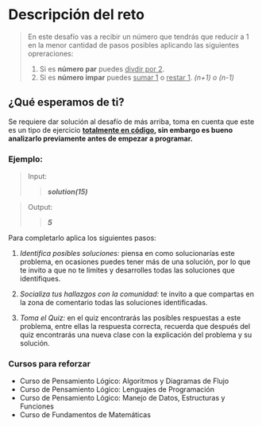 # Descripción del reto
> En este desafío vas a recibir un número que tendrás que reducir a 1 en la menor cantidad de pasos posibles aplicando las siguientes opreraciones:
> 1. Si es **número par** puedes <u>divdir por 2</u>.
> 2. Si es **número impar** puedes <u>sumar 1</u> o <u>restar 1</u>. _(n+1) o (n-1)_

## ¿Qué esperamos de ti?
Se requiere dar solución al desafío de más arriba, toma en cuenta que este es un tipo de ejercicio **<u>totalmente en código</u>, sin embargo es bueno analizarlo previamente antes de empezar a programar.**

### Ejemplo:
> Input:
>> ___solution(15)___

> Output:
>> ___5___

Para completarlo aplica los siguientes pasos:
1. *Identifica posibles soluciones:* piensa en como solucionarías este problema, en ocasiones puedes tener más de una solución, por lo que te invito a que no te limites y desarrolles todas las soluciones que identifiques.

2. *Socializa tus hallazgos con la comunidad:* te invito a que compartas en la zona de comentario todas las soluciones identificadas.

3. *Toma el Quiz:* en el quiz encontrarás las posibles respuestas a este problema, entre ellas la respuesta correcta, recuerda que después del quiz encontrarás una nueva clase con la explicación del problema y su solución.

### Cursos para reforzar
- Curso de Pensamiento Lógico: Algoritmos y Diagramas de Flujo
- Curso de Pensamiento Lógico: Lenguajes de Programación
- Curso de Pensamiento Lógico: Manejo de Datos, Estructuras y Funciones
- Curso de Fundamentos de Matemáticas
